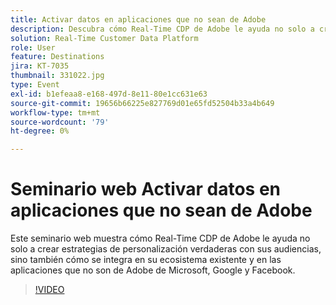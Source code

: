 ```yaml
---
title: Activar datos en aplicaciones que no sean de Adobe
description: Descubra cómo Real-Time CDP de Adobe le ayuda no solo a crear estrategias de personalización verdaderas con sus audiencias, sino también cómo se integra en su ecosistema existente y en las aplicaciones que no son de Adobe de Microsoft, Google y Facebook.
solution: Real-Time Customer Data Platform
role: User
feature: Destinations
jira: KT-7035
thumbnail: 331022.jpg
type: Event
exl-id: b1efeaa8-e168-497d-8e11-80e1cc631e63
source-git-commit: 19656b66225e827769d01e65fd52504b33a4b649
workflow-type: tm+mt
source-wordcount: '79'
ht-degree: 0%

---
```


# Seminario web Activar datos en aplicaciones que no sean de Adobe

Este seminario web muestra cómo Real-Time CDP de Adobe le ayuda no solo a crear estrategias de personalización verdaderas con sus audiencias, sino también cómo se integra en su ecosistema existente y en las aplicaciones que no son de Adobe de Microsoft, Google y Facebook.

>[!VIDEO](https://video.tv.adobe.com/v/331022/?quality=12&learn=on)


